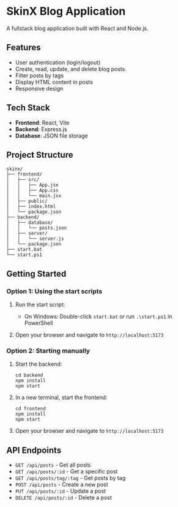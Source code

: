 # SkinX Blog Application

A fullstack blog application built with React and Node.js.

## Features

- User authentication (login/logout)
- Create, read, update, and delete blog posts
- Filter posts by tags
- Display HTML content in posts
- Responsive design

## Tech Stack

- **Frontend**: React, Vite
- **Backend**: Express.js
- **Database**: JSON file storage

## Project Structure

```
skinx/
├── frontend/
│   ├── src/
│   │   ├── App.jsx
│   │   ├── App.css
│   │   └── main.jsx
│   ├── public/
│   ├── index.html
│   └── package.json
├── backend/
│   ├── database/
│   │   └── posts.json
│   ├── server/
│   │   └── server.js
│   └── package.json
├── start.bat
└── start.ps1
```

## Getting Started

### Option 1: Using the start scripts

1. Run the start script:
   - On Windows: Double-click `start.bat` or run `.\start.ps1` in PowerShell
   
2. Open your browser and navigate to `http://localhost:5173`

### Option 2: Starting manually

1. Start the backend:
   ```
   cd backend
   npm install
   npm start
   ```

2. In a new terminal, start the frontend:
   ```
   cd frontend
   npm install
   npm start
   ```

3. Open your browser and navigate to `http://localhost:5173`

## API Endpoints

- `GET /api/posts` - Get all posts
- `GET /api/posts/:id` - Get a specific post
- `GET /api/posts/tag/:tag` - Get posts by tag
- `POST /api/posts` - Create a new post
- `PUT /api/posts/:id` - Update a post
- `DELETE /api/posts/:id` - Delete a post